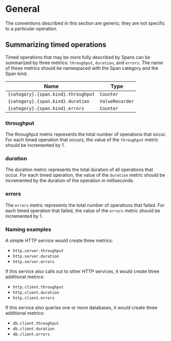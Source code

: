 # General

The conventions described in this section are generic; they are not specific to a
particular operation.

## Summarizing timed operations

Timed operations that may be more fully described by Spans can be summarized by three
metrics: `throughput`, `duration`, and `errors`.
The name of these metrics should be namespaced with the Span category and the Span
kind.

| Name                               | Type            |
| ----                               | ----            |
|`{category}.{span.kind}.throughput` | `Counter`       |
|`{category}.{span.kind}.duration`   | `ValueRecorder` |
|`{category}.{span.kind}.errors`     | `Counter`       |

### throughput

The throughput metric represents the total number of operations that occur.
For each timed operation that occurs, the value of the `throughput` metric should be
incremented by 1.

### duration

The duration metric represents the total duration of all operations that occur.
For each timed operation, the value of the `duration` metric should be incremented by
the duration of the operation in milliseconds.

### errors

The `errors` metric represents the total number of operations that failed.
For each timed operation that failed, the value of the `errors` metric should be
incremented by 1.

### Naming examples

A simple HTTP service would create three metrics:

* `http.server.throughput`
* `http.server.duration`
* `http.server.errors`

If this service also calls out to other HTTP services, it would create three additional metrics:

* `http.client.throughput`
* `http.client.duration`
* `http.client.errors`

If this service also queries one or more databases, it would create three additional metrics:

* `db.client.throughput`
* `db.client.duration`
* `db.client.errors`
